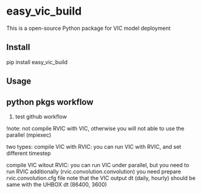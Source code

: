 # easy_vic_build

This is a open-source Python package for VIC model deployment

## Install

pip install easy_vic_build

## Usage

## python pkgs workflow

1. test github workflow

!note: not compile RVIC with VIC, otherwise you will not able to use the parallel (mpiexec)

two types:
compile VIC with RVIC:
you can run VIC with RVIC, and set different timestep

compile VIC witout RVIC:
you can run VIC under parallel, but you need to run RVIC additionally (rvic.convolution.convolution)
you need prepare rvic.convolution.cfg file
note that the VIC output dt (daily, hourly) should be same with the UHBOX dt (86400, 3600)
